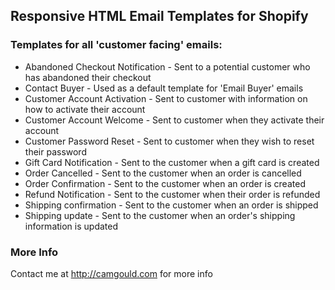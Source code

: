 ## Responsive HTML Email Templates for Shopify

### Templates for all 'customer facing' emails:

* Abandoned Checkout Notification	- Sent to a potential customer who has abandoned their checkout
* Contact Buyer - Used as a default template for 'Email Buyer' emails
* Customer Account Activation - Sent to customer with information on how to activate their account
* Customer Account Welcome - Sent to customer when they activate their account
* Customer Password Reset	- Sent to customer when they wish to reset their password
* Gift Card Notification - Sent to the customer when a gift card is created
* Order Cancelled	- Sent to the customer when an order is cancelled
* Order Confirmation - Sent to the customer when an order is created
* Refund Notification	- Sent to the customer when their order is refunded
* Shipping confirmation - Sent to the customer when an order is shipped
* Shipping update	- Sent to the customer when an order's shipping information is updated

### More Info

Contact me at http://camgould.com for more info